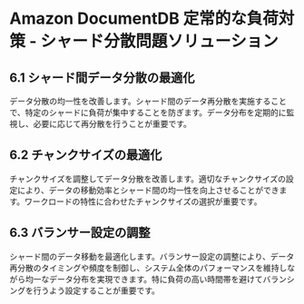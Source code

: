 # Amazon DocumentDB 定常的な負荷対策 - シャード分散問題ソリューション

## 6.1 シャード間データ分散の最適化

データ分散の均一性を改善します。シャード間のデータ再分散を実施することで、特定のシャードに負荷が集中することを防ぎます。データ分布を定期的に監視し、必要に応じて再分散を行うことが重要です。

## 6.2 チャンクサイズの最適化

チャンクサイズを調整してデータ分散を改善します。適切なチャンクサイズの設定により、データの移動効率とシャード間の均一性を向上させることができます。ワークロードの特性に合わせたチャンクサイズの選択が重要です。

## 6.3 バランサー設定の調整

シャード間のデータ移動を最適化します。バランサー設定の調整により、データ再分散のタイミングや頻度を制御し、システム全体のパフォーマンスを維持しながら均一なデータ分布を実現できます。特に負荷の高い時間帯を避けてバランシングを行うよう設定することが重要です。
